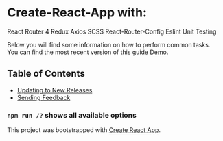 
# Create-React-App with:

React Router 4
Redux
Axios 
SCSS
React-Router-Config
Eslint
Unit Testing

Below you will find some information on how to perform common tasks.<br>
You can find the most recent version of this guide [Demo](https://github.com/facebookincubator/create-react-app/blob/master/packages/react-scripts/template/README.md).

## Table of Contents

- [Updating to New Releases](#updating-to-new-releases)
- [Sending Feedback](#sending-feedback)

### `npm run /?` shows all available options

This project was bootstrapped with [Create React App](https://github.com/facebookincubator/create-react-app).
